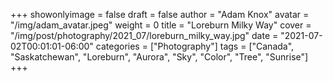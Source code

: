 +++
showonlyimage = false
draft = false
author = "Adam Knox"
avatar = "/img/adam_avatar.jpeg"
weight = 0
title = "Loreburn Milky Way"
cover = "/img/post/photography/2021_07/loreburn_milky_way.jpg"
date = "2021-07-02T00:01:01-06:00"
categories = ["Photography"]
tags = ["Canada", "Saskatchewan", "Loreburn", "Aurora", "Sky", "Color", "Tree", "Sunrise"]
+++
<!--more-->

